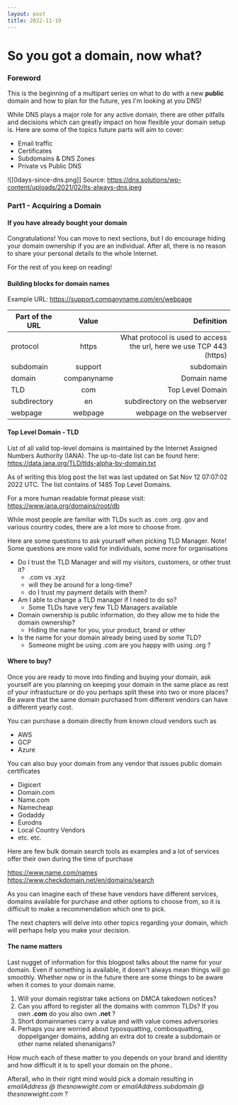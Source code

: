 ```yaml
---
layout: post
title: 2022-11-19
---
```


# So you got a domain, now what?

### Foreword

This is the beginning of a multipart series on what to do with a new **public** domain and how to plan for the future, yes I'm looking at you DNS!

While DNS plays a major role for any active domain, there are other pitfalls and decisions which can greatly impact on how flexible your domain setup is. 
Here are some of the topics future parts will aim to cover:

-   Email traffic
-   Certificates
-   Subdomains & DNS Zones
-   Private vs Public DNS

![[0days-since-dns.png]]
Source: https://dnx.solutions/wp-content/uploads/2021/02/Its-always-dns.jpeg


### Part1 - Acquiring a Domain

#### If you have already bought your domain

Congratulations! You can move to next sections, but I do encourage hiding your domain ownership if you are an individual. After all, there is no reason to share your personal details to the whole Internet.

For the rest of you keep on reading!


#### Building blocks for domain names

Example URL: https://support.companyname.com/en/webpage


| Part of the URL         | Value | Definition |
|--------------|:-----:|----------------:|
| protocol |  https |        What protocol is used to access the url, here we use TCP 443 (https) |
| subdomain      |  support |          subdomain  |
| domain      |  companyname |          Domain name  |
| TLD      |  com |          Top Level Domain|
| subdirectory      |  en |          subdirectory on the webserver  |
| webpage      |  webpage |          webpage on the webserver  |


#### Top Level Domain - TLD

List of all valid top-level domains is maintained by the Internet Assigned Numbers Authority (IANA). The up-to-date list can be found here: https://data.iana.org/TLD/tlds-alpha-by-domain.txt

As of writing this blog post the list was last updated on Sat Nov 12 07:07:02 2022 UTC.
The list contains of 1485 Top Level Domains.

For a more human readable format please visit: https://www.iana.org/domains/root/db

While most people are familiar with TLDs such as .com .org .gov and various country codes, there  are a lot more to choose from. 

Here are some questions to ask yourself when picking TLD Manager.
Note! Some questions are more valid for individuals, some more for organisations

-   Do I trust the TLD Manager and will my visitors, customers, or other trust it?
	-    .com vs .xyz
	-    will they be around for a long-time?
	-    do I trust my payment details with them?
-   Am I able to change a TLD manager if I need to do so?
	-    Some TLDs have very few TLD Managers available
-   Domain ownership is public information, do they allow me to hide the domain ownership? 
	-    Hiding the name for you, your product, brand or other
-   Is the name for your domain already being used by some TLD?
	-    Someone might be using .com are you happy with using .org ?


#### Where to buy?

Once you are ready to move into finding and buying your domain, ask yourself are you planning on keeping your domain in the same place as rest of your infrastucture or do you perhaps split these into two or more places? Be aware that the same domain purchased from different vendors can have a different yearly cost.

You can purchase a domain directly from known cloud vendors such as

-    AWS
-    GCP
-    Azure

You can also buy your domain from any vendor that issues public domain certificates

-    Digicert
-    Domain.com 
-    Name.com
-    Namecheap
-    Godaddy
-    Eurodns
-    Local Country Vendors
-    etc. etc.

Here are few bulk domain search tools as examples and a lot of services offer their own during the time of purchase

https://www.name.com/names
https://www.checkdomain.net/en/domains/search

As you can imagine each of these have vendors have different services, domains available for purchase and other options to choose from, so it is difficult to make a recommendation which one to pick. 

The next chapters will delve into other topics regarding your domain, which will perhaps help you make your decision.

#### The name matters

Last nugget of information for this blogpost talks about the name for your domain.
Even if something is available, it doesn't always mean things will go smoothly.
Whether now or in the future there are some things to be aware when it comes to your domain name. 

1. Will your domain registrar take actions on DMCA takedown notices?
2. Can you afford to register all the domains with common TLDs? If you own **.com** do you also own **.net** ?
3. Short domainnames carry a value and with value comes adversories
4. Perhaps you are worried about typosquatting, combosquatting, doppelganger domains, adding an extra dot to create a subdomain or other name related shenanigans? 

How much each of these matter to you depends on your brand and identity and how difficult it is to spell your domain on the phone..  

Afterall, who in their right mind would pick a domain resulting in *emailAddress @ thesnowwight.com* or *emailAddress.subdomain @ thesnowwight.com* ?